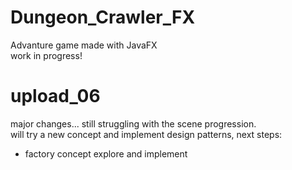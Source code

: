 # Dungeon_Crawler_FX
Advanture game made with JavaFX  
work in progress!    
  
# upload_06
major changes... still struggling with the scene progression.  
will try a new concept and implement design patterns, next steps:  
 - factory concept explore and implement

